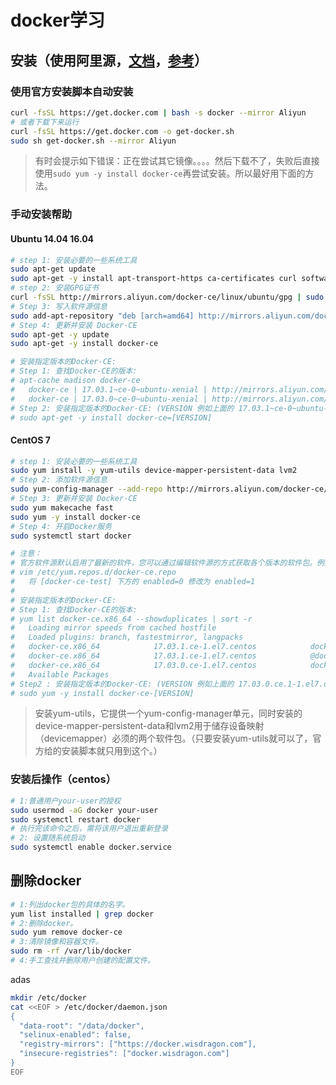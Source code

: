 # docker学习

## 安装（使用阿里源，[文档](https://yq.aliyun.com/articles/110806)，[参考](https://opsx.alibaba.com/mirror)）

### 使用官方安装脚本自动安装

``` sh
curl -fsSL https://get.docker.com | bash -s docker --mirror Aliyun
# 或者下载下来运行
curl -fsSL https://get.docker.com -o get-docker.sh
sudo sh get-docker.sh --mirror Aliyun
```

> 有时会提示如下错误：正在尝试其它镜像。。。。然后下载不了，失败后直接使用`sudo yum -y install docker-ce`再尝试安装。所以最好用下面的方法。

### 手动安装帮助

#### Ubuntu 14.04 16.04

``` sh
# step 1: 安装必要的一些系统工具
sudo apt-get update
sudo apt-get -y install apt-transport-https ca-certificates curl software-properties-common
# step 2: 安装GPG证书
curl -fsSL http://mirrors.aliyun.com/docker-ce/linux/ubuntu/gpg | sudo apt-key add -
# Step 3: 写入软件源信息
sudo add-apt-repository "deb [arch=amd64] http://mirrors.aliyun.com/docker-ce/linux/ubuntu $(lsb_release -cs) stable"
# Step 4: 更新并安装 Docker-CE
sudo apt-get -y update
sudo apt-get -y install docker-ce

# 安装指定版本的Docker-CE:
# Step 1: 查找Docker-CE的版本:
# apt-cache madison docker-ce
#   docker-ce | 17.03.1~ce-0~ubuntu-xenial | http://mirrors.aliyun.com/docker-ce/linux/ubuntu xenial/stable amd64 Packages
#   docker-ce | 17.03.0~ce-0~ubuntu-xenial | http://mirrors.aliyun.com/docker-ce/linux/ubuntu xenial/stable amd64 Packages
# Step 2: 安装指定版本的Docker-CE: (VERSION 例如上面的 17.03.1~ce-0~ubuntu-xenial)
# sudo apt-get -y install docker-ce=[VERSION]
```

#### CentOS 7

``` sh
# step 1: 安装必要的一些系统工具
sudo yum install -y yum-utils device-mapper-persistent-data lvm2
# Step 2: 添加软件源信息
sudo yum-config-manager --add-repo http://mirrors.aliyun.com/docker-ce/linux/centos/docker-ce.repo
# Step 3: 更新并安装 Docker-CE
sudo yum makecache fast
sudo yum -y install docker-ce
# Step 4: 开启Docker服务
sudo systemctl start docker

# 注意：
# 官方软件源默认启用了最新的软件，您可以通过编辑软件源的方式获取各个版本的软件包。例如官方并没有将测试版本的软件源置为可用，你可以通过以下方式开启。同理可以开启各种测试版本等。
# vim /etc/yum.repos.d/docker-ce.repo
#   将 [docker-ce-test] 下方的 enabled=0 修改为 enabled=1
#
# 安装指定版本的Docker-CE:
# Step 1: 查找Docker-CE的版本:
# yum list docker-ce.x86_64 --showduplicates | sort -r
#   Loading mirror speeds from cached hostfile
#   Loaded plugins: branch, fastestmirror, langpacks
#   docker-ce.x86_64            17.03.1.ce-1.el7.centos            docker-ce-stable
#   docker-ce.x86_64            17.03.1.ce-1.el7.centos            @docker-ce-stable
#   docker-ce.x86_64            17.03.0.ce-1.el7.centos            docker-ce-stable
#   Available Packages
# Step2 : 安装指定版本的Docker-CE: (VERSION 例如上面的 17.03.0.ce.1-1.el7.centos)
# sudo yum -y install docker-ce-[VERSION]
```

> 安装yum-utils，它提供一个yum-config-manager单元，同时安装的device-mapper-persistent-data和lvm2用于储存设备映射（devicemapper）必须的两个软件包。（只要安装yum-utils就可以了，官方给的安装脚本就只用到这个。）

### 安装后操作（centos）

``` sh
# 1:普通用户your-user的授权
sudo usermod -aG docker your-user
sudo systemctl restart docker
# 执行完该命令之后，需将该用户退出重新登录
# 2: 设置随系统启动
sudo systemctl enable docker.service
```

## 删除docker

``` sh
# 1:列出docker包的具体的名字。
yum list installed | grep docker
# 2:删除docker。
sudo yum remove docker-ce
# 3:清除镜像和容器文件。
sudo rm -rf /var/lib/docker
# 4:手工查找并删除用户创建的配置文件。
```

adas

``` sh
mkdir /etc/docker
cat <<EOF > /etc/docker/daemon.json
{
  "data-root": "/data/docker",
  "selinux-enabled": false,
  "registry-mirrors": ["https://docker.wisdragon.com"],
  "insecure-registries": ["docker.wisdragon.com"]
}
EOF
```

